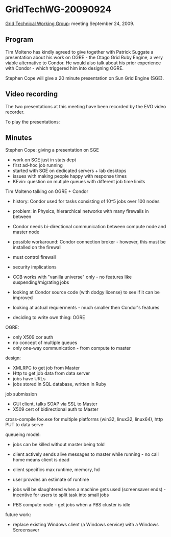 # GridTechWG-20090924

[Grid Technical Working Group](/wiki/spaces/BeSTGRID/pages/3816950451): meeting September 24, 2009.

## Program

Tim Molteno has kindly agreed to give together with Patrick Suggate a presentation about his work on OGRE - the Otago Grid Ruby Engine, a very viable alternative to Condor.  He would also talk about his prior experience with Condor - which triggered him into designing OGRE.

Stephen Cope will give a 20 minute presentation on Sun Grid Engine (SGE).

## Video recording

The two presentations at this meeting have been recorded by the EVO video recorder.

To play the presentations:


## Minutes

Stephen Cope: giving a presentation on SGE

- work on SGE just in stats dept
- first ad-hoc job running
- started with SGE on dedicated servers + lab desktops
- issues with making people happy with response times
- KEvin: question on mutiple queues with different job time limits

Tim Molteno talking on OGRE + Condor

- history: Condor used for tasks consisting of 10^5 jobs over 100 nodes
- problem: in Physics, hierarchical networks with many firewalls in between
- Condor needs bi-directional communication between compute node and master node
- possible workaround: Condor connection broker - however, this must be installed on the firewall
	
- must control firewall
- security implications
- CCB works with "vanilla universe" only - no features like suspending/migrating jobs
- looking at Condor source code (with dodgy license) to see if it can be improved
- looking at actual requierments - much smaller then Condor's features
- deciding to write own thing: OGRE

OGRE:

- only X509 cor auth
- no concept of multiple queues
- only one-way communication - from compute to master

design:

- XMLRPC to get job from Master
- Http to get job data from data server
- jobs have URLs
- jobs stored in SQL database, written in Ruby

job submission

- GUI client, talks SOAP via SSL to Master
- X509 cert of bidirectional auth to Master

cross-compile foo.exe for multiple platforms (win32, linux32, linux64), http PUT to data serve

queueing model:

- jobs can be killed without master being told
	
- client actively sends alive messages to master while running - no call home means client is dead
- client specifics max runtime, memory, hd
- user provdes an estimate of runtime
- jobs will be slaughtered when a machine gets used (screensaver ends) - incentive for users to split task into small jobs

- PBS compute node - get jobs when a PBS cluster is idle

future work:

- replace existing Windows client (a Windows service) with a Windows Screensaver
